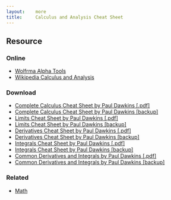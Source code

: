 ```yaml
---
layout:    more
title:     Calculus and Analysis Cheat Sheet
---
```

<div class="content content-400">
    <div class="board board-326">
        <h2 class="board-title">Resource</h2>
        <div class="board-card">
            <h3 class="board-card-title">Online</h3>
            <ul>
                <li><a href="http://www.wolframalpha.com/examples/Calculus.html">Wolfrma Alpha Tools</a></li>
                <li><a href="http://en.wikipedia.org/wiki/Calculus">Wikipedia Calculus and Analysis</a></li>
            </ul>
        </div>
        <div class="board-card">
            <h3 class="board-card-title">Download</h3>
            <ul>
                <li><a href="http://tutorial.math.lamar.edu/pdf/Calculus_Cheat_Sheet_All_Reduced.pdf">Complete Calculus Cheat Sheet by Paul Dawkins [.pdf]</a></li>
                <li><a href="/static/cs/Calculus_Cheat_Sheet_All_Reduced.pdf">Complete Calculus Cheat Sheet by Paul Dawkins [backup]</a></li>
                <li><a href="http://tutorial.math.lamar.edu/pdf/Calculus_Cheat_Sheet_Limits_Reduced.pdf">Limits Cheat Sheet by Paul Dawkins [.pdf]</a></li>
                <li><a href="/static/cs/Calculus_Cheat_Sheet_Limits_Reduced.pdf">Limits Cheat Sheet by Paul Dawkins [backup]</a></li>
                <li><a href="http://tutorial.math.lamar.edu/pdf/Calculus_Cheat_Sheet_Derivatives_Reduced.pdf">Derivatives Cheat Sheet by Paul Dawkins [.pdf]</a></li>
                <li><a href="/static/cs/Calculus_Cheat_Sheet_Derivatives_Reduced.pdf">Derivatives Cheat Sheet by Paul Dawkins [backup]</a></li>
                <li><a href="http://tutorial.math.lamar.edu/pdf/Calculus_Cheat_Sheet_Integrals_Reduced.pdf">Integrals Cheat Sheet by Paul Dawkins [.pdf]</a></li>
                <li><a href="/static/cs/Calculus_Cheat_Sheet_Integrals_Reduced.pdf">Integrals Cheat Sheet by Paul Dawkins [backup]</a></li>
                <li><a href="http://tutorial.math.lamar.edu/pdf/Common_Derivatives_Integrals_Reduced.pdf">Common Derivatives and Integrals by Paul Dawkins [.pdf]</a></li>
                <li><a href="/static/cs/Common_Derivatives_Integrals_Reduced.pdf">Common Derivatives and Integrals by Paul Dawkins [backup]</a></li>
            </ul>
        </div>
        <div class="board-card">
            <h3 class="board-card-title">Related</h3>
            <ul>
                <li><a href="/math" title="Math Cheat Sheet">Math</a></li>
            </ul>
        </div>
    </div>
</div>
